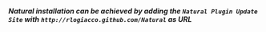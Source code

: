 ##### Natural installation can be achieved by adding the `Natural Plugin Update Site` with `http://rlogiacco.github.com/Natural` as URL
